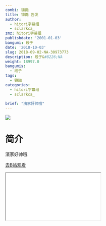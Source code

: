 ```yaml
---
combi: 镰鼬
title: 镰鼬 告发
author:
  - hitori字幕组
  - sclarkca_
zmz: hitori字幕组
publishdate: '2001-01-03'
bangumi: 段子
date: '2018-10-03'
slug: 2018-09-02-NA-30973773
description: 段子&#8226;NA
weight: 18997.0
bangumis:
  - 段子
tags:
  - 镰鼬
categories:
  - hitori字幕组
  - sclarkca_

brief: "濱家好帅哦"
---
```

![](https://i.imgur.com/ZjsWOht.jpg)
# 简介  
濱家好帅哦  

[去B站观看](https://www.bilibili.com/video/av30973773/)
<div class ="resp-container"><iframe class="testiframe" src="//player.bilibili.com/player.html?aid=30973773"", scrolling="no", allowfullscreen="true" > </iframe></div> 
